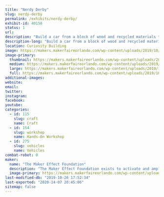 ```yaml
---
title: "Nerdy Derby"
slug: nerdy-derby
permalink: /exhibits/nerdy-derby/
exhibit-id: 40150
status: 1
url: 
description: "Build a car from a block of wood and recycled materials to race down our custom made track!"
description-long: "Build a car from a block of wood and recycled materials to race down our custom made track!"
location: Curiosity Building
image: https://makers.makerfaireorlando.com/wp-content/uploads/2019/10/48012747717_e33fda61f4_w.jpg
image-primary:
  thumbnail: https://makers.makerfaireorlando.com/wp-content/uploads/2019/10/48012747717_e33fda61f4_w-150x150.jpg
  medium: https://makers.makerfaireorlando.com/wp-content/uploads/2019/10/48012747717_e33fda61f4_w-300x225.jpg
  large: https://makers.makerfaireorlando.com/wp-content/uploads/2019/10/48012747717_e33fda61f4_w.jpg
  full: https://makers.makerfaireorlando.com/wp-content/uploads/2019/10/48012747717_e33fda61f4_w.jpg
additional-images:
website: 
email: 
twitter: 
instagram: 
facebook: 
youtube: 
categories:
  - id: 115
    slug: craft
    name: Craft
  - id: 154
    slug: workshop
    name: Hands-On Workshop
  - id: 275
    slug: vehicles
    name: Vehicles
combat-robot: 0
maker:
  name: "The Maker Effect Foundation"
  description: "The Maker Effect Foundation exists to activate and amplify the efforts of makers as they learn, build and work together in their communities. Our efforts include research, publication, community organization, event production, and startup advisement. The foundation’s community organization and startup efforts are focused on Central Florida, however our research and publication efforts are not limited in scope. The Maker Effect Foundation is a 501(c)(3) public charity. "
  image-primary: https://makers.makerfaireorlando.com/wp-content/uploads/2015/09/candy_making_buttons_at_makerfx-1024x1024.jpg
last-modified-db: "2019-10-26 17:52:34"
last-exported: "2020-14-07 20:45:06"
sitemap: false
---
```

